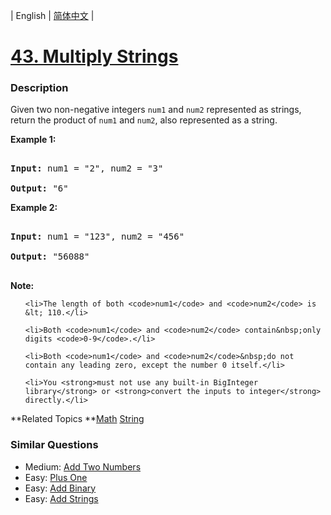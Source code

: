 | English | [简体中文](README.md) |

# [43. Multiply Strings](https://leetcode-cn.com/problems/multiply-strings)
 ### Description
<p>Given two non-negative integers <code>num1</code> and <code>num2</code> represented as strings, return the product of <code>num1</code> and <code>num2</code>, also represented as a string.</p>

<p><strong>Example 1:</strong></p>

<pre>
<strong>Input:</strong> num1 = &quot;2&quot;, num2 = &quot;3&quot;
<strong>Output:</strong> &quot;6&quot;</pre>

<p><strong>Example 2:</strong></p>

<pre>
<strong>Input:</strong> num1 = &quot;123&quot;, num2 = &quot;456&quot;
<strong>Output:</strong> &quot;56088&quot;
</pre>

<p><strong>Note:</strong></p>

<ol>
	<li>The length of both <code>num1</code> and <code>num2</code> is &lt; 110.</li>
	<li>Both <code>num1</code> and <code>num2</code> contain&nbsp;only digits <code>0-9</code>.</li>
	<li>Both <code>num1</code> and <code>num2</code>&nbsp;do not contain any leading zero, except the number 0 itself.</li>
	<li>You <strong>must not use any built-in BigInteger library</strong> or <strong>convert the inputs to integer</strong> directly.</li>
</ol>

**Related Topics	**[Math](https://leetcode-cn.com/tag/math) [String](https://leetcode-cn.com/tag/string) 

### Similar Questions
 - Medium:	[Add Two Numbers](https://leetcode-cn.com/problems/add-two-numbers) 
 - Easy:	[Plus One](https://leetcode-cn.com/problems/plus-one) 
 - Easy:	[Add Binary](https://leetcode-cn.com/problems/add-binary) 
 - Easy:	[Add Strings](https://leetcode-cn.com/problems/add-strings) 
